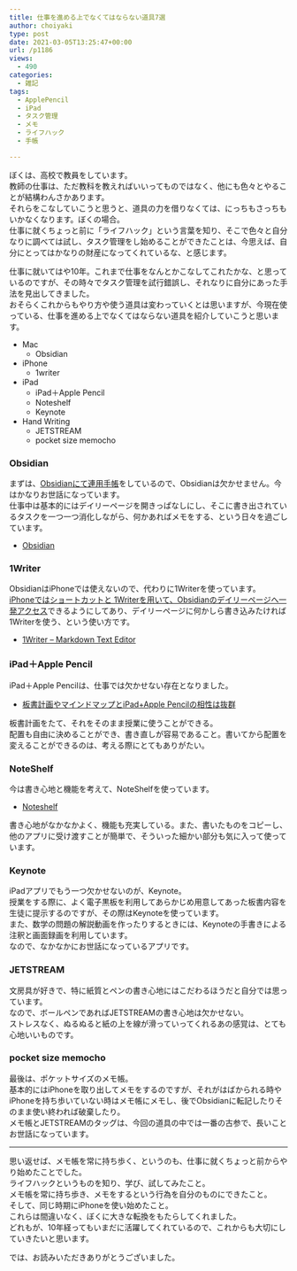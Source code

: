 ```yaml
---
title: 仕事を進める上でなくてはならない道具7選
author: choiyaki
type: post
date: 2021-03-05T13:25:47+00:00
url: /p1186
views:
  - 490
categories:
  - 雑記
tags:
  - ApplePencil
  - iPad
  - タスク管理
  - メモ
  - ライフハック
  - 手帳

---
```

ぼくは、高校で教員をしています。  
教師の仕事は、ただ教科を教えればいいってものではなく、他にも色々とやることが結構わんさかあります。  
それらをこなしていこうと思うと、道具の力を借りなくては、にっちもさっちもいかなくなります。ぼくの場合。  
仕事に就くちょっと前に「ライフハック」という言葉を知り、そこで色々と自分なりに調べては試し、タスク管理をし始めることができたことは、今思えば、自分にとってはかなりの財産になってくれているな、と感じます。

仕事に就いてはや10年。これまで仕事をなんとかこなしてこれたかな、と思っているのですが、その時々でタスク管理を試行錯誤し、それなりに自分にあった手法を見出してきました。  
おそらくこれからもやり方や使う道具は変わっていくとは思いますが、今現在使っている、仕事を進める上でなくてはならない道具を紹介していこうと思います。

  * Mac 
      * Obsidian
  * iPhone 
      * 1writer
  * iPad 
      * iPad＋Apple Pencil
      * Noteshelf
      * Keynote
  * Hand Writing 
      * JETSTREAM
      * pocket size memocho

### Obsidian

まずは、[Obsidianにて連用手帳][1]をしているので、Obsidianは欠かせません。今はかなりお世話になっています。  
仕事中は基本的にはデイリーページを開きっぱなしにし、そこに書き出されているタスクを一つ一つ消化しながら、何かあればメモをする、という日々を過ごしています。

  * [Obsidian][2]

### 1Writer

ObsidianはiPhoneでは使えないので、代わりに1Writerを使っています。  
[iPhoneではショートカットと 1Writerを用いて、Obsidianのデイリーページへ一発アクセス][3]できるようにしてあり、デイリーページに何かしら書き込みたければ1Writerを使う、という使い方です。

  * [1Writer &#8211; Markdown Text Editor][4]

### iPad＋Apple Pencil

iPad＋Apple Pencilは、仕事では欠かせない存在となりました。

  * [板書計画やマインドマップとiPad+Apple Pencilの相性は抜群][5]

板書計画をたて、それをそのまま授業に使うことができる。  
配置も自由に決めることができ、書き直しが容易であること。書いてから配置を変えることができるのは、考える際にとてもありがたい。

### NoteShelf

今は書き心地と機能を考えて、NoteShelfを使っています。

  * [Noteshelf][6]

書き心地がなかなかよく、機能も充実している。また、書いたものをコピーし、他のアプリに受け渡すことが簡単で、そういった細かい部分も気に入って使っています。

### Keynote

iPadアプリでもう一つ欠かせないのが、Keynote。  
授業をする際に、よく電子黒板を利用してあらかじめ用意してあった板書内容を生徒に提示するのですが、その際はKeynoteを使っています。  
また、数学の問題の解説動画を作ったりするときには、Keynoteの手書きによる注釈と画面録画を利用しています。  
なので、なかなかにお世話になっているアプリです。

### JETSTREAM

文房具が好きで、特に紙質とペンの書き心地にはこだわるほうだと自分では思っています。  
なので、ボールペンであればJETSTREAMの書き心地は欠かせない。  
ストレスなく、ぬるぬると紙の上を線が滑っていってくれるあの感覚は、とても心地いいものです。

### pocket size memocho

最後は、ポケットサイズのメモ帳。  
基本的にはiPhoneを取り出してメモをするのですが、それがはばかられる時やiPhoneを持ち歩いていない時はメモ帳にメモし、後でObsidianに転記したりそのまま使い終われば破棄したり。  
メモ帳とJETSTREAMのタッグは、今回の道具の中では一番の古参で、長いことお世話になっています。

* * *

思い返せば、メモ帳を常に持ち歩く、というのも、仕事に就くちょっと前からやり始めたことでした。  
ライフハックというものを知り、学び、試してみたこと。  
メモ帳を常に持ち歩き、メモをするという行為を自分のものにできたこと。  
そして、同じ時期にiPhoneを使い始めたこと。  
これらは間違いなく、ぼくに大きな転換をもたらしてくれました。  
どれもが、10年経ってもいまだに活躍してくれているので、これからも大切にしていきたいと思います。

では、お読みいただきありがとうございました。

 [1]: https://choiyaki.com/?p=1141
 [2]: https://obsidian.md/
 [3]: https://choiyaki.com/?p=1127
 [4]: https://apps.apple.com/jp/app/1writer-markdown-text-editor/id680469088?uo=4
 [5]: https://choiyaki.com/?p=820
 [6]: https://apps.apple.com/jp/app/noteshelf/id1271086060?uo=4